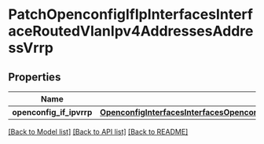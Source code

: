 # PatchOpenconfigIfIpInterfacesInterfaceRoutedVlanIpv4AddressesAddressVrrp

## Properties
Name | Type | Description | Notes
------------ | ------------- | ------------- | -------------
**openconfig_if_ipvrrp** | [**OpenconfigInterfacesInterfacesOpenconfiginterfacesinterfacesSubinterfacesOpenconfigifipipv4AddressesVrrp**](OpenconfigInterfacesInterfacesOpenconfiginterfacesinterfacesSubinterfacesOpenconfigifipipv4AddressesVrrp.md) |  | [optional] 

[[Back to Model list]](../README.md#documentation-for-models) [[Back to API list]](../README.md#documentation-for-api-endpoints) [[Back to README]](../README.md)


